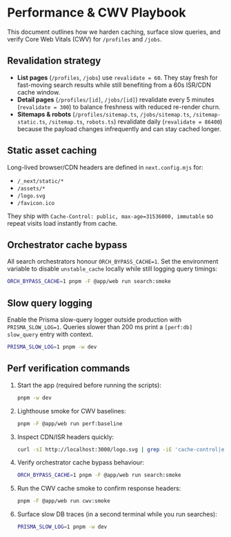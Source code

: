 # Performance & CWV Playbook

This document outlines how we harden caching, surface slow queries, and verify Core Web Vitals (CWV) for `/profiles` and `/jobs`.

## Revalidation strategy

- **List pages** (`/profiles`, `/jobs`) use `revalidate = 60`. They stay fresh for fast-moving search results while still benefiting from a 60s ISR/CDN cache window.
- **Detail pages** (`/profiles/[id]`, `/jobs/[id]`) revalidate every 5 minutes (`revalidate = 300`) to balance freshness with reduced re-render churn.
- **Sitemaps & robots** (`/profiles/sitemap.ts`, `/jobs/sitemap.ts`, `/sitemap-static.ts`, `/sitemap.ts`, `robots.ts`) revalidate daily (`revalidate = 86400`) because the payload changes infrequently and can stay cached longer.

## Static asset caching

Long-lived browser/CDN headers are defined in `next.config.mjs` for:

- `/_next/static/*`
- `/assets/*`
- `/logo.svg`
- `/favicon.ico`

They ship with `Cache-Control: public, max-age=31536000, immutable` so repeat visits load instantly from cache.

## Orchestrator cache bypass

All search orchestrators honour `ORCH_BYPASS_CACHE=1`. Set the environment variable to disable `unstable_cache` locally while still logging query timings:

```bash
ORCH_BYPASS_CACHE=1 pnpm -F @app/web run search:smoke
```

## Slow query logging

Enable the Prisma slow-query logger outside production with `PRISMA_SLOW_LOG=1`. Queries slower than 200 ms print a `[perf:db] slow_query` entry with context.

```bash
PRISMA_SLOW_LOG=1 pnpm -w dev
```

## Perf verification commands

1. Start the app (required before running the scripts):
   ```bash
   pnpm -w dev
   ```
2. Lighthouse smoke for CWV baselines:
   ```bash
   pnpm -F @app/web run perf:baseline
   ```
3. Inspect CDN/ISR headers quickly:
   ```bash
   curl -sI http://localhost:3000/logo.svg | grep -iE 'cache-control|etag|last-modified'
   ```
4. Verify orchestrator cache bypass behaviour:
   ```bash
   ORCH_BYPASS_CACHE=1 pnpm -F @app/web run search:smoke
   ```
5. Run the CWV cache smoke to confirm response headers:
   ```bash
   pnpm -F @app/web run cwv:smoke
   ```
6. Surface slow DB traces (in a second terminal while you run searches):
   ```bash
   PRISMA_SLOW_LOG=1 pnpm -w dev
   ```
